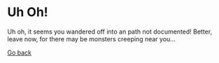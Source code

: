 # Uh Oh!
Uh oh, it seems you wandered off into an path not documented! Better, leave now, for there may be monsters creeping near you...

[Go back](https://legotronforce.github.io/Spells-and-stuff)
